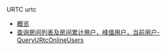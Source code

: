 <div class="sidebar_title icon__urtc"> URTC urtc</div>

* [概览](api/urtc-api/overview)
* [查询房间列表及房间累计用户，峰值用户，当前用户-QueryURtcOnlineUsers](api/urtc-api/query_u_rtc_online_users)
